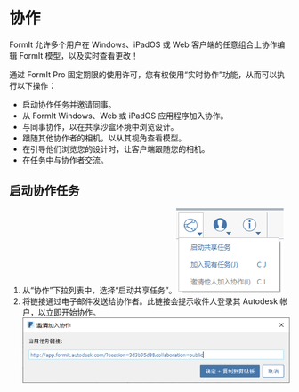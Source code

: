 # 协作

FormIt 允许多个用户在 Windows、iPadOS 或 Web 客户端的任意组合上协作编辑 FormIt 模型，以及实时查看更改！

通过 FormIt Pro 固定期限的使用许可，您有权使用“实时协作”功能，从而可以执行以下操作：

* 启动协作任务并邀请同事。
* 从 FormIt Windows、Web 或 iPadOS 应用程序加入协作。
* 与同事协作，以在共享沙盒环境中浏览设计。
* 跟随其他协作者的相机，以从其视角查看模型。
* 在引导他们浏览您的设计时，让客户端跟随您的相机。
* 在任务中与协作者交流。

## 启动协作任务

1. 从“协作”下拉列表中，选择“启动共享任务”。![](<../.gitbook/assets/6c166d38-6851-4d62-b2dc-8f83efd958f8 (1).png>)
2. 将链接通过电子邮件发送给协作者。此链接会提示收件人登录其 Autodesk 帐户，以立即开始协作。![](<../.gitbook/assets/collaborate (1).png>)

